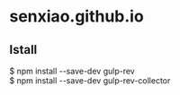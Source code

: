 # senxiao.github.io
## Istall
$ npm install --save-dev gulp-rev<br>
$ npm install --save-dev gulp-rev-collector

